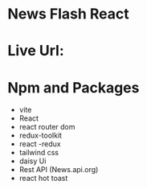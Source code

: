 # News Flash React
# Live Url:

# Npm and Packages
- vite
- React
- react router dom
- redux-toolkit
- react -redux
- tailwind css
- daisy Ui
- Rest API (News.api.org)
- react hot toast

